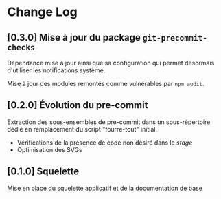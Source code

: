 # Change Log

## [0.3.0] Mise à jour du package `git-precommit-checks`

Dépendance mise à jour ainsi que sa configuration qui permet désormais d'utiliser les notifications système.

Mise à jour des modules remontés comme vulnérables par `npm audit`.

## [0.2.0] Évolution du pre-commit

Extraction des sous-ensembles de pre-commit dans un sous-répertoire dédié en remplacement du script "fourre-tout" initial.

- Vérifications de la présence de code non désiré dans le _stage_
- Optimisation des SVGs

## [0.1.0] Squelette

Mise en place du squelette applicatif et de la documentation de base
